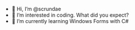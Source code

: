 - 👋 Hi, I’m @scrundae
- 👀 I’m interested in coding. What did you expect?
- 🌱 I’m currently learning Windows Forms with C#

<!---
scrundae/scrundae is a ✨ special ✨ repository because its `README.md` (this file) appears on your GitHub profile.
You can click the Preview link to take a look at your changes.
--->

